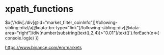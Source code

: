 # xpath_functions

$x('//div[./div[@id="market_filter_coinInfo"]]/following-sibling::div//a[@data-bn-type="link"]/following-sibling::div[@data-area="right"]/div[number(substring(text(),2,4))>"0.01"]/text()').forEach(e=>{
    console.log(e)
})

https://www.binance.com/en/markets
